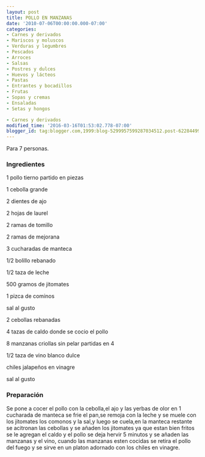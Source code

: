 ```yaml
---
layout: post
title: POLLO EN MANZANAS
date: '2010-07-06T00:00:00.000-07:00'
categories:
- Carnes y derivados
- Mariscos y moluscos
- Verduras y legumbres
- Pescados
- Arroces
- Salsas
- Postres y dulces
- Huevos y lácteos
- Pastas
- Entrantes y bocadillos
- Frutas
- Sopas y cremas
- Ensaladas
- Setas y hongos

- Carnes y derivados
modified_time: '2016-03-16T01:53:02.778-07:00'
blogger_id: tag:blogger.com,1999:blog-5299957599287034512.post-6228449979021252394
---
```


Para 7 personas.

<h3>Ingredientes</h3>

1 pollo tierno partido en piezas

1 cebolla grande

2 dientes de ajo

2 hojas de laurel

2 ramas de tomillo

2 ramas de mejorana

3 cucharadas de manteca

1/2 bolillo rebanado

1/2 taza de leche

500 gramos de jitomates

1 pizca de cominos

sal al gusto

2 cebollas rebanadas

4 tazas de caldo donde se cocio el pollo

8 manzanas criollas sin pelar partidas en 4

1/2 taza de vino blanco dulce

chiles jalapeños en vinagre

sal al gusto

<h3>Preparación</h3>

Se pone a cocer el pollo con la cebolla,el ajo y las yerbas de olor en 1 cucharada de manteca se frie el pan,se remoja con la leche y se muele con los jitomates los comonos y la sal,y luego se cuela,en la manteca restante se acitronan las cebollas y se añaden los jitomates ya que estan bien fritos se le agregan el caldo y el pollo se deja hervir 5 minutos y se añaden las manzanas y el vino, cuando las manzanas esten cocidas se retira el pollo del fuego y se sirve en un platon adornado con los chiles en vinagre.


